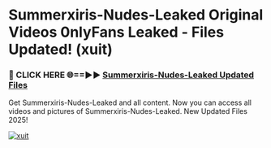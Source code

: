 # Summerxiris-Nudes-Leaked Original Videos 0nlyFans Leaked - Files Updated! (xuit)

<h3>🔴 CLICK HERE 🌐==►► <a href="https://tinyurl.com/4mcuefdz" rel="nofollow">Summerxiris-Nudes-Leaked Updated Files</a></h3>

Get Summerxiris-Nudes-Leaked and all content. Now you can access all videos and pictures of Summerxiris-Nudes-Leaked. New Updated Files 2025!

[![xuit](https://i.imgur.com/StAQSOY.gif)](https://tinyurl.com/4mcuefdz)
